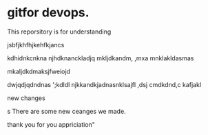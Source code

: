 # gitfor devops.

This reporsitory is for understanding 

 jsbfjkhfhjkehfkjancs

kdhidnkcnkna
njhdknanckladjq
mkljdkandm, ,mxa
mnklakldasmas

  


mkaljdkdmaksjfweiojd 
 
 



dwjqdjqdndnas
';kdldl njkkandkjadnasnklsajfl ,dsj cmdkdnd,c kafjakl

  new changes




s There are some new ceanges we made.




thank you for you appriciation"


